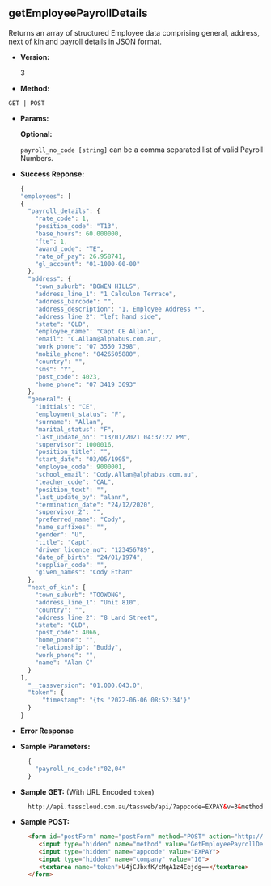 **getEmployeePayrollDetails**
----
Returns an array of structured Employee data comprising general, address, next of kin and payroll details in JSON format.

* **Version:**

    3

* **Method:**

`GET | POST`

* **Params:**

    **Optional:**

    `payroll_no_code [string]` can be a comma separated list of valid Payroll Numbers.

* **Success Reponse:**

    ```javascript
    {
  "employees": [
    {
      "payroll_details": {
        "rate_code": 1,
        "position_code": "T13",
        "base_hours": 60.000000,
        "fte": 1,
        "award_code": "TE",
        "rate_of_pay": 26.958741,
        "gl_account": "01-1000-00-00"
      },
      "address": {
        "town_suburb": "BOWEN HILLS",
        "address_line_1": "1 Calculon Terrace",
        "address_barcode": "",
        "address_description": "1. Employee Address *",
        "address_line_2": "left hand side",
        "state": "QLD",
        "employee_name": "Capt CE Allan",
        "email": "C.Allan@alphabus.com.au",
        "work_phone": "07 3550 7398",
        "mobile_phone": "0426505880",
        "country": "",
        "sms": "Y",
        "post_code": 4023,
        "home_phone": "07 3419 3693"
      },
      "general": {
        "initials": "CE",
        "employment_status": "F",
        "surname": "Allan",
        "marital_status": "F",
        "last_update_on": "13/01/2021 04:37:22 PM",
        "supervisor": 1000016,
        "position_title": "",
        "start_date": "03/05/1995",
        "employee_code": 9000001,
        "school_email": "Cody.Allan@alphabus.com.au",
        "teacher_code": "CAL",
        "position_text": "",
        "last_update_by": "alann",
        "termination_date": "24/12/2020",
        "supervisor_2": "",
        "preferred_name": "Cody",
        "name_suffixes": "",
        "gender": "U",
        "title": "Capt",
        "driver_licence_no": "123456789",
        "date_of_birth": "24/01/1974",
        "supplier_code": "",
        "given_names": "Cody Ethan"
      },
      "next_of_kin": {
        "town_suburb": "TOOWONG",
        "address_line_1": "Unit 810",
        "country": "",
        "address_line_2": "8 Land Street",
        "state": "QLD",
        "post_code": 4066,
        "home_phone": "",
        "relationship": "Buddy",
        "work_phone": "",
        "name": "Alan C"
      }
    ],
      "__tassversion": "01.000.043.0",
      "token": {
          "timestamp": "{ts '2022-06-06 08:52:34'}"
      }      
    }
    ```

* **Error Response**

* **Sample Parameters:**

  ```javascript
    { 
      "payroll_no_code":"02,04"
    }
  ```

* **Sample GET:** (With URL Encoded `token`)

  ```HTML
    http://api.tasscloud.com.au/tassweb/api/?appcode=EXPAY&v=3&method=GetEmployeePayrollDetails&token=U4jCJbxfK%2FcMqA1z4Eejdg%3D%3D&company=10
  ```
  
* **Sample POST:**

  ```HTML
    <form id="postForm" name="postForm" method="POST" action="http://api.tasscloud.com.au/tassweb/api/">
       <input type="hidden" name="method" value="GetEmployeePayrollDetails">
       <input type="hidden" name="appcode" value="EXPAY">
       <input type="hidden" name="company" value="10">
       <textarea name="token">U4jCJbxfK/cMqA1z4Eejdg==</textarea>
    </form>
  ```
